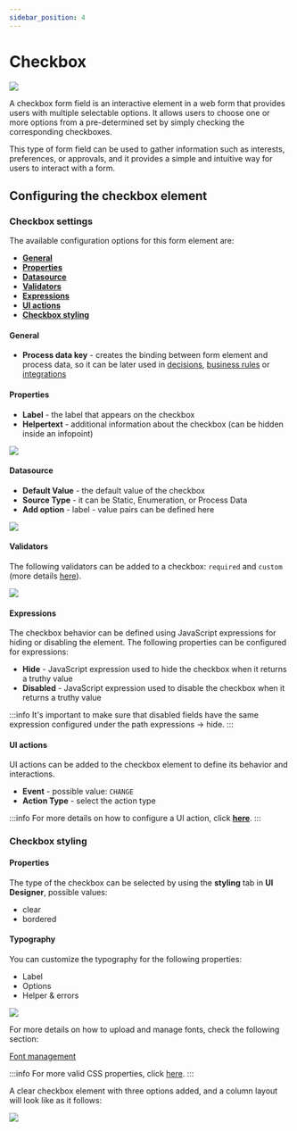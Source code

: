 ```yaml
---
sidebar_position: 4
---
```


# Checkbox

![](https://s3.eu-west-1.amazonaws.com/docx.flowx.ai/building-blocks/ui-designer/checkbox_form_field.png)

A checkbox form field is an interactive element in a web form that provides users with multiple selectable options. It allows users to choose one or more options from a pre-determined set by simply checking the corresponding checkboxes. 

This type of form field can be used to gather information such as interests, preferences, or approvals, and it provides a simple and intuitive way for users to interact with a form.

## Configuring the checkbox element

### Checkbox settings

The available configuration options for this form element are:

- [**General**](#general)
- [**Properties**](#properties)
- [**Datasource**](#datasource)
- [**Validators**](#validators)
- [**Expressions**](#expressions)
- [**UI actions**](#ui-actions)
- [**Checkbox styling**](#checkbox-styling)

#### General

* **Process data key** - creates the binding between form element and process data, so it can be later used in [decisions](../../../node/exclusive-gateway-node.md), [business rules](../../../actions/business-rule-action/business-rule-action.md) or [integrations](../../../node/message-send-received-task-node.md#from-integration)

#### Properties

* **Label** - the label that appears on the checkbox
* **Helpertext** - additional information about the checkbox (can be hidden inside an infopoint)

![](https://s3.eu-west-1.amazonaws.com/docx.flowx.ai/building-blocks/ui-designer/checkbox_properties.png)

#### Datasource

* **Default Value** - the default value of the checkbox
* **Source Type** - it can be Static, Enumeration, or Process Data
* **Add option** - label - value pairs can be defined here

![](https://s3.eu-west-1.amazonaws.com/docx.flowx.ai/building-blocks/ui-designer/checkbox_datasource.png)

#### Validators 

The following validators can be added to a checkbox: `required` and `custom` (more details [here](../../validators.md)).

![](https://s3.eu-west-1.amazonaws.com/docx.flowx.ai/building-blocks/ui-designer/checkbox_validators.png)

#### Expressions

The checkbox behavior can be defined using JavaScript expressions for hiding or disabling the element. The following properties can be configured for expressions:
   
* **Hide** - JavaScript expression used to hide the checkbox when it returns a truthy value
* **Disabled** - JavaScript expression used to disable the checkbox when it returns a truthy value

:::info
It's important to make sure that disabled fields have the same expression configured under the path expressions → hide.
:::

#### UI actions

UI actions can be added to the checkbox element to define its behavior and interactions.

* **Event** - possible value: `CHANGE`
* **Action Type** - select the action type

:::info
For more details on how to configure a UI action, click [**here**](../../ui-actions).
:::


### Checkbox styling

#### Properties

The type of the checkbox can be selected by using the **styling** tab in **UI Designer**, possible values:

* clear
* bordered

#### Typography

You can customize the typography for the following properties:

* Label
* Options
* Helper & errors

![](https://s3.eu-west-1.amazonaws.com/docx.flowx.ai/release34/checkbox_typography.png)

For more details on how to upload and manage fonts, check the following section:

[Font management](../../../../platform-deep-dive/core-components/core-extensions/content-management/font-files.md)

:::info
For more valid CSS properties, click [here](../../#styling).
:::

A clear checkbox element with three options added, and a column layout will look like as it follows:

![](https://s3.eu-west-1.amazonaws.com/docx.flowx.ai/building-blocks/ui-designer/checkbox_styling.png)